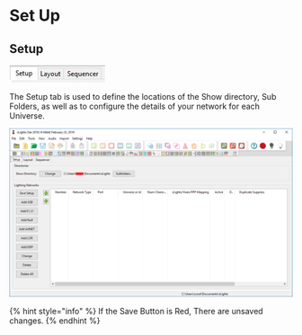 # Set Up

## **Setup**

![](../../.gitbook/assets/setup-tab.JPG)

The Setup tab is used to define the locations of the Show directory, Sub Folders, as well as to configure the details of your network for each Universe.

![](../../.gitbook/assets/image%20%28443%29.png)

{% hint style="info" %}
If the Save Button is Red, There are unsaved changes.
{% endhint %}

